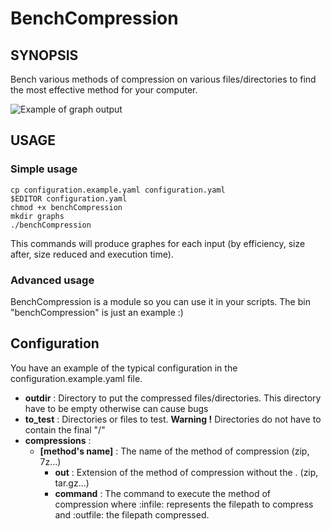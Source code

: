 # BenchCompression

## SYNOPSIS
Bench various methods of compression on various files/directories to find the most effective method for your computer.

![Example of graph output](http://lutim.cpy.re/KH5291wy.png, "Example of graph output")

## USAGE

### Simple usage

    cp configuration.example.yaml configuration.yaml
    $EDITOR configuration.yaml
    chmod +x benchCompression
    mkdir graphs
    ./benchCompression

This commands will produce graphes for each input (by efficiency, size after, size reduced and execution time).

### Advanced usage
BenchCompression is a module so you can use it in your scripts. The bin "benchCompression" is just an example :)

## Configuration

You have an example of the typical configuration in the configuration.example.yaml file.

* **outdir** : Directory to put the compressed files/directories. This directory have to be empty otherwise can cause bugs
* **to_test** : Directories or files to test. 
**Warning !** Directories do not have to contain the final "/"
* **compressions** :
    * **[method's name]** : The name of the method of compression (zip, 7z...)
        * **out** : Extension of the method of compression without the . (zip, tar.gz...)
        * **command** : The command to execute the method of compression where :infile: represents the filepath to compress and :outfile: the filepath compressed.
